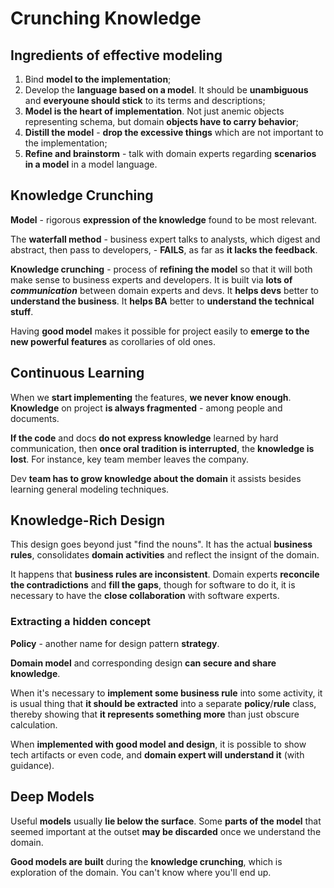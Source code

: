# Crunching Knowledge

## Ingredients of effective modeling

1. Bind **model to the implementation**;
2. Develop the **language based on a model**. It should be **unambiguous** and **everyoune should stick** to its terms and descriptions;
3. **Model is the heart of implementation**. Not just anemic objects representing schema, but domain **objects have to carry behavior**;
4. **Distill the model** - **drop the excessive things** which are not important to the implementation;
5. **Refine and brainstorm** - talk with domain experts regarding **scenarios in a model** in a model language.

## Knowledge Crunching

**Model** - rigorous **expression of the knowledge** found to be most relevant.

The **waterfall method** - business expert talks to analysts, which digest and abstract, then pass to developers, - **FAILS**, as far as **it lacks the feedback**.

**Knowledge crunching** - process of **refining the model** so that it will both make sense to business experts and developers. 
It is built via **lots of _communication_** between domain experts and devs. 
It **helps devs** better to **understand the business**.
It **helps BA** better to **understand the technical stuff**.

Having **good model** makes it possible for project easily to **emerge to the new powerful features** as corollaries of old ones.

## Continuous Learning

When we **start implementing** the features, **we never know enough**.
**Knowledge** on project **is always fragmented** - among people and documents.

**If the code** and docs **do not express knowledge** learned by hard communication, then **once oral tradition is interrupted**, the **knowledge is lost**. For instance, key team member leaves the company.

Dev **team has to grow knowledge about the domain** it assists besides learning general modeling techniques.

## Knowledge-Rich Design

This design goes beyond just "find the nouns". It has the actual **business rules**, consolidates **domain activities** and reflect the insignt of the domain.

It happens that **business rules are inconsistent**. Domain experts **reconcile the contradictions** and **fill the gaps**, though for software to do it, it is necessary to have the **close collaboration** with software experts.

### Extracting a hidden concept

**Policy** - another name for design pattern **strategy**.

**Domain model** and corresponding design **can secure and share knowledge**.

When it's necessary to **implement some business rule** into some activity, it is usual thing that **it should be extracted** into a separate **policy**/**rule** class, thereby showing that **it represents something more** than just obscure calculation.

When **implemented with good model and design**, it is possible to show tech artifacts or even code, and **domain expert will understand it** (with guidance).

## Deep Models

Useful **models** usually **lie below the surface**. Some **parts of the model** that seemed important at the outset **may be discarded** once we understand the domain.

**Good models are built** during the **knowledge crunching**, which is exploration of the domain. You can't know where you'll end up.




